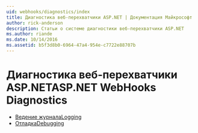 ```yaml
---
uid: webhooks/diagnostics/index
title: Диагностика веб-перехватчики ASP.NET | Документация Майкрософт
author: rick-anderson
description: Статьи о системе диагностики веб-перехватчики ASP.NET
ms.author: riande
ms.date: 10/14/2016
ms.assetid: b5f3d8b0-6964-47a4-954e-c7722e88707b
---
```

# <a name="aspnet-webhooks-diagnostics"></a><span data-ttu-id="d6c92-103">Диагностика веб-перехватчики ASP.NET</span><span class="sxs-lookup"><span data-stu-id="d6c92-103">ASP.NET WebHooks Diagnostics</span></span>

* [<span data-ttu-id="d6c92-104">Ведение журнала</span><span class="sxs-lookup"><span data-stu-id="d6c92-104">Logging</span></span>](logging.md)
* [<span data-ttu-id="d6c92-105">Отладка</span><span class="sxs-lookup"><span data-stu-id="d6c92-105">Debugging</span></span>](debugging.md)
